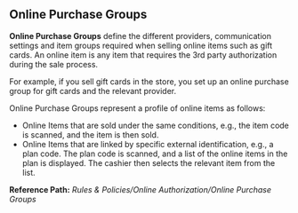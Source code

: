 ## Online Purchase Groups

**Online Purchase Groups** define the different providers, communication settings and item groups required when selling online items such as gift cards. An online item is any item that requires the 3rd party authorization during the sale process.

For example, if you sell gift cards in the store, you set up an online purchase group for gift cards and the relevant provider.

Online Purchase Groups represent a profile of online items as follows:

* Online Items that are sold under the same conditions, e.g., the item code is scanned, and the item is then sold.
* Online Items that are linked by specific external identification, e.g., a plan code. The plan code is scanned, and a list of the online items in the plan is displayed. The cashier then selects the relevant item from the list.

**Reference Path:** *Rules & Policies/Online Authorization/Online Purchase Groups*

